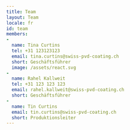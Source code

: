 ```yaml
---
title: Team
layout: Team
locale: fr
id: team
members:
-
  name: Tina Curtins
  tel: +31 123123123
  email: tina.curtins@swiss-pvd-coating.ch
  short: Geschäftsführer
  image: /assets/react.svg
-
  name: Rahel Kallweit
  tel: +31 123 123 123
  email: rahel.kallweit@swiss-pvd-coating.ch
  short: Geschäftsführer
-
  name: Tin Curtins
  email: tin.curtins@swiss-pvd-coating.ch
  short: Produktionsleiter
---
```

